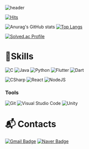 ![header](https://capsule-render.vercel.app/api?type=waving&color=0:FF78C4,100:FFECEC&height=300&section=header&text=Bite&nbsp;The&nbsp;Bullet&fontColor=FFECEC&fontSize=90)

[![Hits](https://hits.seeyoufarm.com/api/count/incr/badge.svg?url=https%3A%2F%2Fgithub.com%2Fhaechan1103%2Fhaechan1103&count_bg=%2379C83D&title_bg=%2336B867&icon=&icon_color=%23E7E7E7&title=hits&edge_flat=false)](https://hits.seeyoufarm.com)


![Anurag's GitHub stats](https://github-readme-stats.vercel.app/api?username=haechan1103&show_icons=true&theme=radical)
[![Top Langs](https://github-readme-stats.vercel.app/api/top-langs/?username=haechan1103)](https://github.com/haechan1103/github-readme-stats)

[![Solved.ac Profile](http://mazassumnida.wtf/api/v2/generate_badge?boj=haechan1103)](https://solved.ac/haechan1103/)

# 💪Skills
![C](https://img.shields.io/badge/C-A8B9CC.svg?&style=for-the-badge&logo=C&logoColor=white)
![Java](https://img.shields.io/badge/Java-007396.svg?&style=for-the-badge&logo=Java&logoColor=white)
![Python](https://img.shields.io/badge/Python-3776AB.svg?&style=for-the-badge&logo=Python&logoColor=white)
![Flutter](https://img.shields.io/badge/Flutter-02569B.svg?&style=for-the-badge&logo=Flutter&logoColor=white)
![Dart](https://img.shields.io/badge/Dart-0175C2.svg?&style=for-the-badge&logo=Dart&logoColor=white)

![CSharp](https://img.shields.io/badge/CSharp-239120.svg?&style=for-the-badge&logo=CSharp&logoColor=white)
![React](https://img.shields.io/badge/React-61DAFB.svg?&style=for-the-badge&logo=React&logoColor=white)
![NodeJS](https://img.shields.io/badge/Node.js-339933.svg?&style=for-the-badge&logo=Node.js&logoColor=white)


### Tools
![Git](https://img.shields.io/badge/Git-F05032.svg?&style=for-the-badge&logo=Git&logoColor=white)
![Visual Studio Code](https://img.shields.io/badge/Visual%20Studio%20Code-007ACC.svg?&style=for-the-badge&logo=Visual%20Studio%20Code&logoColor=white)
![Unity](https://img.shields.io/badge/Unity-7E4DD2.svg?&style=for-the-badge&logo=Unity&logoColor=white)

# :mailbox_with_mail: Contacts
<!--[![Tech Blog Badge](http://img.shields.io/badge/-Tech%20blog-black?style=flat-square&logo=github&link=https://soo-vely-dev.tistory.com/)](https://soo-vely-dev.tistory.com/) -->
[![Gmail Badge](https://img.shields.io/badge/Gmail-d14836?style=flat-square&logo=Gmail&logoColor=white&link=mailto:haecehan1103@ajou.ac.kr)](mailto:haechan1103@ajou.ac.kr)
[![Naver Badge](https://img.shields.io/badge/Naver-03C75A?style=flat-square&logo=Naver&logoColor=white&link=mailto:haechan1103@naver.com)](mailto:haechan1103@naver.com)
<!--
**haechan1103/haechan1103** is a ✨ _special_ ✨ repository because its `README.md` (this file) appears on your GitHub profile.

Here are some ideas to get you started:

- 🔭 I’m currently working on ...
- 🌱 I’m currently learning ...
- 👯 I’m looking to collaborate on ...
- 🤔 I’m looking for help with ...
- 💬 Ask me about ...
- 📫 How to reach me: ...
- 😄 Pronouns: ...
- ⚡ Fun fact: ...
-->
